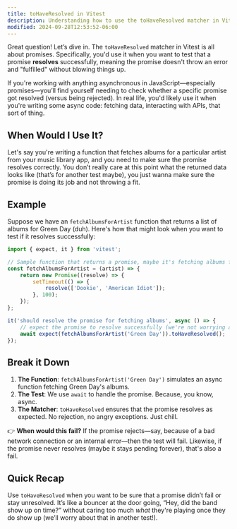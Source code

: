 ```yaml
---
title: toHaveResolved in Vitest
description: Understanding how to use the toHaveResolved matcher in Vitest.
modified: 2024-09-28T12:53:52-06:00
---
```


Great question! Let’s dive in. The `toHaveResolved` matcher in Vitest is all about promises. Specifically, you'd use it when you want to test that a promise **resolves** successfully, meaning the promise doesn't throw an error and "fulfilled" without blowing things up.

If you're working with anything asynchronous in JavaScript—especially promises—you’ll find yourself needing to check whether a specific promise got resolved (versus being rejected). In real life, you'd likely use it when you're writing some async code: fetching data, interacting with APIs, that sort of thing.

## When Would I Use It?

Let's say you're writing a function that fetches albums for a particular artist from your music library app, and you need to make sure the promise resolves correctly. You don’t really care at this point what the returned data looks like (that’s for another test maybe), you just wanna make sure the promise is doing its job and not throwing a fit.

## Example

Suppose we have an `fetchAlbumsForArtist` function that returns a list of albums for Green Day (duh). Here's how that might look when you want to test if it resolves successfully:

```javascript
import { expect, it } from 'vitest';

// Sample function that returns a promise, maybe it's fetching albums from an API, service, or database
const fetchAlbumsForArtist = (artist) => {
	return new Promise((resolve) => {
		setTimeout(() => {
			resolve(['Dookie', 'American Idiot']);
		}, 100);
	});
};

it('should resolve the promise for fetching albums', async () => {
	// expect the promise to resolve successfully (we're not worrying about what's inside)
	await expect(fetchAlbumsForArtist('Green Day')).toHaveResolved();
});
```

## Break it Down

1. **The Function**: `fetchAlbumsForArtist('Green Day')` simulates an async function fetching Green Day's albums.
2. **The Test**: We use `await` to handle the promise. Because, you know, async.
3. **The Matcher**: `toHaveResolved` ensures that the promise resolves as expected. No rejection, no angry exceptions. Just chill.

👉 **When would this fail?** If the promise rejects—say, because of a bad network connection or an internal error—then the test will fail. Likewise, if the promise never resolves (maybe it stays pending forever), that's also a fail.

## Quick Recap

Use `toHaveResolved` when you want to be sure that a promise didn’t fail or stay unresolved. It’s like a bouncer at the door going, “Hey, did the band show up on time?” without caring too much _what_ they're playing once they do show up (we’ll worry about that in another test!).

